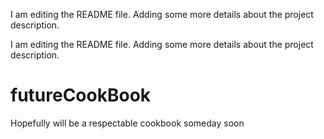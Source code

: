 I am editing the README file. Adding some more details about the project description.

I am editing the README file. Adding some more details about the project description.

# futureCookBook
Hopefully will be a respectable cookbook someday soon
